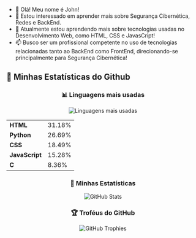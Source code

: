- 👋 Olá! Meu nome é John!
- 👀 Estou interessado em aprender mais sobre Segurança Cibernética, Redes e BackEnd.
- 🌱 Atualmente estou aprendendo mais sobre tecnologias usadas no Desenvolvimento Web, como HTML, CSS e JavasCript!
- 📫 Busco ser um profissional competente no uso de tecnologias relacionadas tanto ao BackEnd como FrontEnd, direcionando-se principalmente para Segurança Cibernética!

## 🌟 Minhas Estatísticas do Github

<div align="center">
  <h3>📊 Linguagens mais usadas</h3>
  <img src="https://github-readme-stats.vercel.app/api/top-langs/?username=SEU_USUARIO&layout=compact&langs_count=5&theme=tokyonight" alt="Linguagens mais usadas">
</div>

<div align="center">
  <table>
    <tr>
      <td><strong>HTML</strong></td>
      <td>31.18%</td>
    </tr>
    <tr>
      <td><strong>Python</strong></td>
      <td>26.69%</td>
    </tr>
    <tr>
      <td><strong>CSS</strong></td>
      <td>18.49%</td>
    </tr>
    <tr>
      <td><strong>JavaScript</strong></td>
      <td>15.28%</td>
    </tr>
    <tr>
      <td><strong>C</strong></td>
      <td>8.36%</td>
    </tr>
  </table>
</div>

<div align="center">
  <h3>🚀 Minhas Estatísticas</h3>
  <img src="https://github-readme-stats.vercel.app/api?username=StJ0hn&show_icons=true&theme=tokyonight" alt="GitHub Stats">
</div>

<div align="center">
  <h3>🏆 Troféus do GitHub</h3>
  <img src="https://github-profile-trophy.vercel.app/?username=StJ0hn&theme=tokyonight&no-bg=true&no-frame=true&column=3" alt="GitHub Trophies">
</div>
